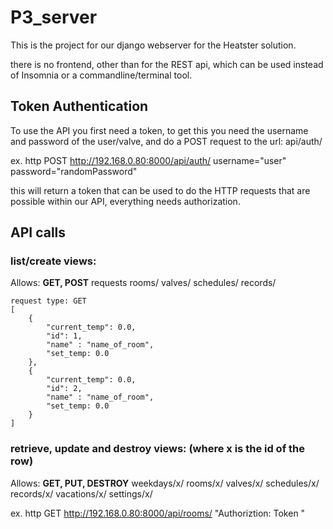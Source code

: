 # P3_server

This is the project for our django webserver for the Heatster solution.

there is no frontend, other than for the REST api, which can be used instead
 of Insomnia or a commandline/terminal tool.


## Token Authentication
To use the API you first need a token, to get this you need the username and password of the
 user/valve, and do a POST request to the url: 
api/auth/

ex.
http POST http://192.168.0.80:8000/api/auth/ username="user" password="randomPassword"

this will return a token that can be used to do the HTTP requests that are possible within our API, everything needs authorization.

## API calls
### list/create views:
Allows: **GET, POST** requests
rooms/
valves/
schedules/
records/

```
request type: GET
[    
    {
        "current_temp": 0.0,
        "id": 1,
        "name" : "name_of_room",
        "set_temp: 0.0
    },
    {
        "current_temp": 0.0,
        "id": 2,
        "name" : "name_of_room",
        "set_temp: 0.0
    }
]
```

### retrieve, update and destroy views: (where x is the id of the row)
Allows: **GET, PUT, DESTROY**
weekdays/x/
rooms/x/
valves/x/
schedules/x/
records/x/
vacations/x/
settings/x/

ex.
http GET http://192.168.0.80:8000/api/rooms/ "Authoriztion: Token <sometokenhere>" 